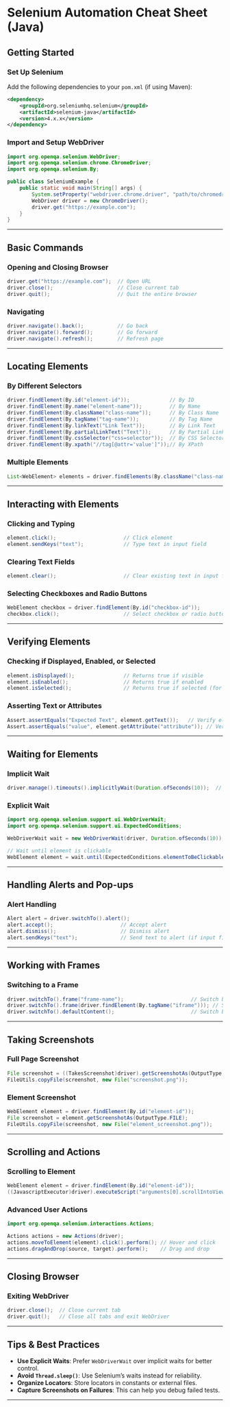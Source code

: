 # Selenium Automation Cheat Sheet (Java)

## Getting Started

### Set Up Selenium

Add the following dependencies to your `pom.xml` (if using Maven):

```xml
<dependency>
    <groupId>org.seleniumhq.selenium</groupId>
    <artifactId>selenium-java</artifactId>
    <version>4.x.x</version>
</dependency>
```

### Import and Setup WebDriver

```java
import org.openqa.selenium.WebDriver;
import org.openqa.selenium.chrome.ChromeDriver;
import org.openqa.selenium.By;

public class SeleniumExample {
    public static void main(String[] args) {
        System.setProperty("webdriver.chrome.driver", "path/to/chromedriver");
        WebDriver driver = new ChromeDriver();
        driver.get("https://example.com");
    }
}
```

---

## Basic Commands

### Opening and Closing Browser

```java
driver.get("https://example.com");  // Open URL
driver.close();                     // Close current tab
driver.quit();                      // Quit the entire browser
```

### Navigating

```java
driver.navigate().back();           // Go back
driver.navigate().forward();        // Go forward
driver.navigate().refresh();        // Refresh page
```

---

## Locating Elements

### By Different Selectors
```java
driver.findElement(By.id("element-id"));             // By ID
driver.findElement(By.name("element-name"));         // By Name
driver.findElement(By.className("class-name"));      // By Class Name
driver.findElement(By.tagName("tag-name"));          // By Tag Name
driver.findElement(By.linkText("Link Text"));        // By Link Text
driver.findElement(By.partialLinkText("Text"));      // By Partial Link Text
driver.findElement(By.cssSelector("css=selector"));  // By CSS Selector
driver.findElement(By.xpath("//tag[@attr='value']"));// By XPath
```

### Multiple Elements

```java
List<WebElement> elements = driver.findElements(By.className("class-name"));  // Returns list of matching elements
```

---

## Interacting with Elements

### Clicking and Typing

```java
element.click();                      // Click element
element.sendKeys("text");             // Type text in input field
```

### Clearing Text Fields

```java
element.clear();                      // Clear existing text in input field
```

### Selecting Checkboxes and Radio Buttons

```java
WebElement checkbox = driver.findElement(By.id("checkbox-id"));
checkbox.click();                     // Select checkbox or radio button
```

---

## Verifying Elements

### Checking if Displayed, Enabled, or Selected

```java
element.isDisplayed();                // Returns true if visible
element.isEnabled();                  // Returns true if enabled
element.isSelected();                 // Returns true if selected (for checkboxes/radios)
```

### Asserting Text or Attributes

```java
Assert.assertEquals("Expected Text", element.getText());   // Verify element text
Assert.assertEquals("value", element.getAttribute("attribute")); // Verify attribute value
```

---

## Waiting for Elements

### Implicit Wait

```java
driver.manage().timeouts().implicitlyWait(Duration.ofSeconds(10));  // Waits 10 seconds for elements to appear
```

### Explicit Wait

```java
import org.openqa.selenium.support.ui.WebDriverWait;
import org.openqa.selenium.support.ui.ExpectedConditions;

WebDriverWait wait = new WebDriverWait(driver, Duration.ofSeconds(10));  // 10-second explicit wait

// Wait until element is clickable
WebElement element = wait.until(ExpectedConditions.elementToBeClickable(By.id("element-id")));
```

---

## Handling Alerts and Pop-ups

### Alert Handling

```java
Alert alert = driver.switchTo().alert();
alert.accept();                      // Accept alert
alert.dismiss();                     // Dismiss alert
alert.sendKeys("text");              // Send text to alert (if input field is present)
```

---

## Working with Frames

### Switching to a Frame

```java
driver.switchTo().frame("frame-name");                      // Switch by name or ID
driver.switchTo().frame(driver.findElement(By.tagName("iframe"))); // Switch by WebElement
driver.switchTo().defaultContent();                         // Switch back to main content
```

---

## Taking Screenshots

### Full Page Screenshot

```java
File screenshot = ((TakesScreenshot)driver).getScreenshotAs(OutputType.FILE);
FileUtils.copyFile(screenshot, new File("screenshot.png"));
```

### Element Screenshot

```java
WebElement element = driver.findElement(By.id("element-id"));
File screenshot = element.getScreenshotAs(OutputType.FILE);
FileUtils.copyFile(screenshot, new File("element_screenshot.png"));
```

---

## Scrolling and Actions

### Scrolling to Element

```java
WebElement element = driver.findElement(By.id("element-id"));
((JavascriptExecutor)driver).executeScript("arguments[0].scrollIntoView();", element);
```

### Advanced User Actions

```java
import org.openqa.selenium.interactions.Actions;

Actions actions = new Actions(driver);
actions.moveToElement(element).click().perform(); // Hover and click
actions.dragAndDrop(source, target).perform();    // Drag and drop
```

---

## Closing Browser

### Exiting WebDriver

```java
driver.close();  // Close current tab
driver.quit();   // Close all tabs and exit WebDriver
```

---

## Tips & Best Practices

- **Use Explicit Waits**: Prefer `WebDriverWait` over implicit waits for better control.
- **Avoid `Thread.sleep()`**: Use Selenium’s waits instead for reliability.
- **Organize Locators**: Store locators in constants or external files.
- **Capture Screenshots on Failures**: This can help you debug failed tests.

---